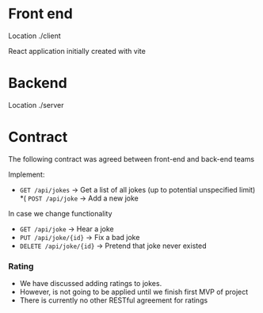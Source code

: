 # Front end

Location ./client

React application initially created with vite


# Backend

Location ./server

# Contract

The following contract was agreed between front-end and back-end teams

Implement:

* `GET /api/jokes` -> Get a list of all jokes (up to potential unspecified limit)
*( `POST /api/joke` -> Add a new joke

In case we change functionality
* `GET /api/joke` -> Hear a joke
* `PUT /api/joke/{id}` -> Fix a bad joke
* `DELETE /api/joke/{id}` -> Pretend that joke never existed

### Rating
- We have discussed adding ratings to jokes.
- However, is not going to be applied until we finish first MVP of project
- There is currently no other RESTful agreement for ratings
